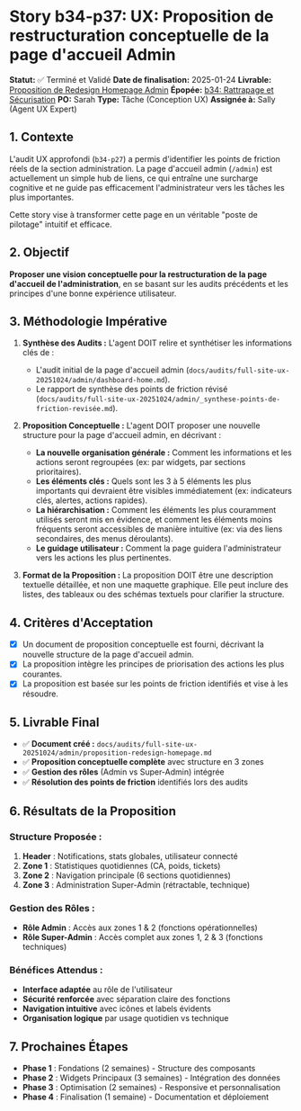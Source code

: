 # Story b34-p37: UX: Proposition de restructuration conceptuelle de la page d'accueil Admin

**Statut:** ✅ Terminé et Validé
**Date de finalisation:** 2025-01-24
**Livrable:** [Proposition de Redesign Homepage Admin](./../audits/full-site-ux-20251024/admin/proposition-redesign-homepage.md)
**Épopée:** [b34: Rattrapage et Sécurisation](./../epics/epic-b34-rattrapage-securisation.md)
**PO:** Sarah
**Type:** Tâche (Conception UX)
**Assignée à:** Sally (Agent UX Expert)

## 1. Contexte

L'audit UX approfondi (`b34-p27`) a permis d'identifier les points de friction réels de la section administration. La page d'accueil admin (`/admin`) est actuellement un simple hub de liens, ce qui entraîne une surcharge cognitive et ne guide pas efficacement l'administrateur vers les tâches les plus importantes.

Cette story vise à transformer cette page en un véritable "poste de pilotage" intuitif et efficace.

## 2. Objectif

**Proposer une vision conceptuelle pour la restructuration de la page d'accueil de l'administration**, en se basant sur les audits précédents et les principes d'une bonne expérience utilisateur.

## 3. Méthodologie Impérative

1.  **Synthèse des Audits :** L'agent DOIT relire et synthétiser les informations clés de :
    *   L'audit initial de la page d'accueil admin (`docs/audits/full-site-ux-20251024/admin/dashboard-home.md`).
    *   Le rapport de synthèse des points de friction révisé (`docs/audits/full-site-ux-20251024/admin/_synthese-points-de-friction-revisée.md`).

2.  **Proposition Conceptuelle :** L'agent DOIT proposer une nouvelle structure pour la page d'accueil admin, en décrivant :
    *   **La nouvelle organisation générale :** Comment les informations et les actions seront regroupées (ex: par widgets, par sections prioritaires).
    *   **Les éléments clés :** Quels sont les 3 à 5 éléments les plus importants qui devraient être visibles immédiatement (ex: indicateurs clés, alertes, actions rapides).
    *   **La hiérarchisation :** Comment les éléments les plus couramment utilisés seront mis en évidence, et comment les éléments moins fréquents seront accessibles de manière intuitive (ex: via des liens secondaires, des menus déroulants).
    *   **Le guidage utilisateur :** Comment la page guidera l'administrateur vers les actions les plus pertinentes.

3.  **Format de la Proposition :** La proposition DOIT être une description textuelle détaillée, et non une maquette graphique. Elle peut inclure des listes, des tableaux ou des schémas textuels pour clarifier la structure.

## 4. Critères d'Acceptation

- [x] Un document de proposition conceptuelle est fourni, décrivant la nouvelle structure de la page d'accueil admin.
- [x] La proposition intègre les principes de priorisation des actions les plus courantes.
- [x] La proposition est basée sur les points de friction identifiés et vise à les résoudre.

## 5. Livrable Final

- ✅ **Document créé :** `docs/audits/full-site-ux-20251024/admin/proposition-redesign-homepage.md`
- ✅ **Proposition conceptuelle complète** avec structure en 3 zones
- ✅ **Gestion des rôles** (Admin vs Super-Admin) intégrée
- ✅ **Résolution des points de friction** identifiés lors des audits

## 6. Résultats de la Proposition

### **Structure Proposée :**
1. **Header** : Notifications, stats globales, utilisateur connecté
2. **Zone 1** : Statistiques quotidiennes (CA, poids, tickets)
3. **Zone 2** : Navigation principale (6 sections quotidiennes)
4. **Zone 3** : Administration Super-Admin (rétractable, technique)

### **Gestion des Rôles :**
- **Rôle Admin** : Accès aux zones 1 & 2 (fonctions opérationnelles)
- **Rôle Super-Admin** : Accès complet aux zones 1, 2 & 3 (fonctions techniques)

### **Bénéfices Attendus :**
- **Interface adaptée** au rôle de l'utilisateur
- **Sécurité renforcée** avec séparation claire des fonctions
- **Navigation intuitive** avec icônes et labels évidents
- **Organisation logique** par usage quotidien vs technique

## 7. Prochaines Étapes

- **Phase 1** : Fondations (2 semaines) - Structure des composants
- **Phase 2** : Widgets Principaux (3 semaines) - Intégration des données
- **Phase 3** : Optimisation (2 semaines) - Responsive et personnalisation
- **Phase 4** : Finalisation (1 semaine) - Documentation et déploiement
